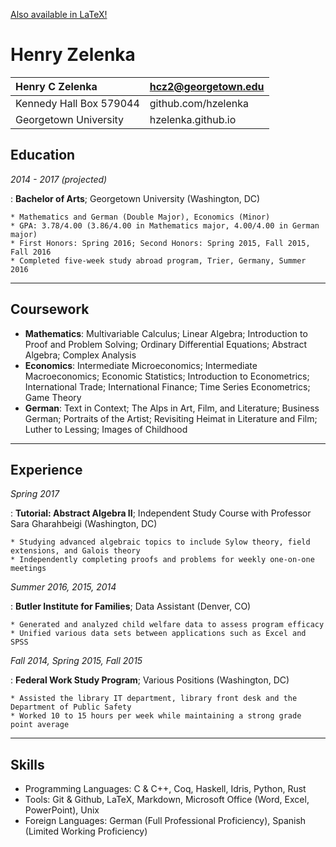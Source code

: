 [Also available in LaTeX!](/images/henry-zelenka-resume.pdf)

# Henry Zelenka

Henry C Zelenka | hcz2@georgetown.edu
:--- | :---
Kennedy Hall Box 579044 | github.com/hzelenka
Georgetown University | hzelenka.github.io

## Education

*2014 - 2017 (projected)*

: **Bachelor of Arts**; Georgetown University (Washington, DC)

    * Mathematics and German (Double Major), Economics (Minor)
    * GPA: 3.78/4.00 (3.86/4.00 in Mathematics major, 4.00/4.00 in German major)
    * First Honors: Spring 2016; Second Honors: Spring 2015, Fall 2015, Fall 2016
    * Completed five-week study abroad program, Trier, Germany, Summer 2016

--------------------

## Coursework

* **Mathematics**: Multivariable Calculus; Linear Algebra; Introduction to Proof and Problem Solving; Ordinary Differential Equations; Abstract Algebra; Complex Analysis
* **Economics**: Intermediate Microeconomics; Intermediate Macroeconomics; Economic Statistics; Introduction to Econometrics; International Trade; International Finance; Time Series Econometrics; Game Theory
* **German**: Text in Context; The Alps in Art, Film, and Literature; Business German; Portraits of the Artist; Revisiting Heimat in Literature and Film; Luther to Lessing; Images of Childhood

--------------------

## Experience

*Spring 2017*

: **Tutorial: Abstract Algebra II**; Independent Study Course with Professor Sara Gharahbeigi (Washington, DC)

    * Studying advanced algebraic topics to include Sylow theory, field extensions, and Galois theory
    * Independently completing proofs and problems for weekly one-on-one meetings

*Summer 2016, 2015, 2014*

: **Butler Institute for Families**; Data Assistant (Denver, CO)

    * Generated and analyzed child welfare data to assess program efficacy
    * Unified various data sets between applications such as Excel and SPSS

*Fall 2014, Spring 2015, Fall 2015*

:  **Federal Work Study Program**; Various Positions (Washington, DC)

    * Assisted the library IT department, library front desk and the Department of Public Safety
    * Worked 10 to 15 hours per week while maintaining a strong grade point average

--------------------

## Skills

* Programming Languages: C & C++, Coq, Haskell, Idris, Python, Rust
* Tools: Git & Github, LaTeX, Markdown, Microsoft Office (Word, Excel, PowerPoint), Unix
* Foreign Languages: German (Full Professional Proficiency), Spanish (Limited Working Proficiency)
